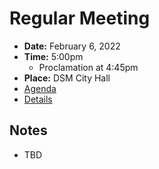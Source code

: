 # Regular Meeting

- **Date:** February 6, 2022
- **Time:** 5:00pm
    - Proclamation at 4:45pm
- **Place:** DSM City Hall
- [Agenda](https://councildocs.dsm.city/agendas/ag20230206.pdf)
- [Details](https://www.dsm.city/citycouncil_detail_T60_R2364.php)

## Notes

- TBD
